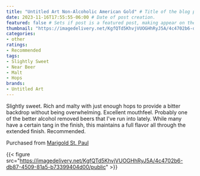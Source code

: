 ```yaml
---
title: "Untitled Art Non-Alcoholic American Gold" # Title of the blog post.
date: 2023-11-16T17:55:55-06:00 # Date of post creation.
featured: false # Sets if post is a featured post, making appear on the home page side bar.
thumbnail: "https://imagedelivery.net/KgfQTd5KhvjVUOGHhRyJ5A/4c4702b6-db87-4509-81a5-b73399404d00/thumb"
categories:
- other
ratings:
- Recommended
tags:
- Slightly Sweet
- Near Beer
- Malt
- Hops
brands:
- Untitled Art
---
```


Slightly sweet. Rich and malty with just enough hops to provide a bitter backdrop without being overwhelming. Excellent mouthfeel. Probably one of the better alcohol removed beers that I've run into lately. While many have a certain tang in the finish, this maintains a full flavor all through the extended finish. Recommended.

Purchased from [Marigold St. Paul](https://shop.honeycombmpls.com/)

{{< figure src="https://imagedelivery.net/KgfQTd5KhvjVUOGHhRyJ5A/4c4702b6-db87-4509-81a5-b73399404d00/public" >}}
